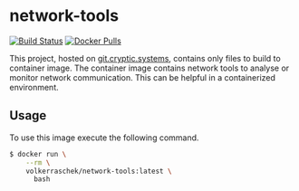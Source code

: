 # network-tools

[![Build Status](https://drone.cryptic.systems/api/badges/volker.raschek/network-tools/status.svg)](https://drone.cryptic.systems/volker.raschek/network-tools)
[![Docker Pulls](https://img.shields.io/docker/pulls/volkerraschek/network-tools)](https://hub.docker.com/r/volkerraschek/network-tools)

This project, hosted on
[git.cryptic.systems](https://git.cryptic.systems/volker.raschek/network-tools),
contains only files to build to container image. The container image contains
network tools to analyse or monitor network communication. This can be helpful
in a containerized environment.

## Usage

To use this image execute the following command.

```bash
$ docker run \
    --rm \
    volkerraschek/network-tools:latest \
      bash
```